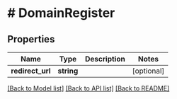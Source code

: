 # # DomainRegister

## Properties

Name | Type | Description | Notes
------------ | ------------- | ------------- | -------------
**redirect_url** | **string** |  | [optional]

[[Back to Model list]](../../README.md#models) [[Back to API list]](../../README.md#endpoints) [[Back to README]](../../README.md)
